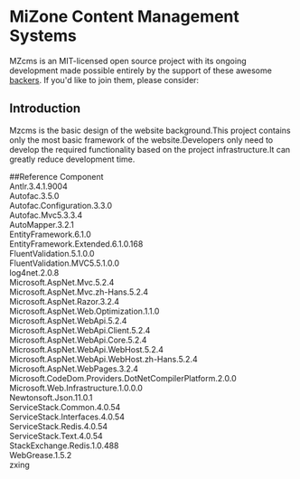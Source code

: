 # MiZone Content Management Systems

MZcms is an MIT-licensed open source project with its ongoing development made possible entirely by the support of these awesome [backers](https://github.com/MiZoneRom/MZcms/edit/master/README.md). If you'd like to join them, please consider:

## Introduction
Mzcms is the basic design of the website background.This project contains only the most basic framework of the website.Developers only need to develop the required functionality based on the project infrastructure.It can greatly reduce development time.

##Reference Component  
Antlr.3.4.1.9004  
Autofac.3.5.0  
Autofac.Configuration.3.3.0  
Autofac.Mvc5.3.3.4  
AutoMapper.3.2.1  
EntityFramework.6.1.0  
EntityFramework.Extended.6.1.0.168  
FluentValidation.5.1.0.0  
FluentValidation.MVC5.5.1.0.0  
log4net.2.0.8  
Microsoft.AspNet.Mvc.5.2.4  
Microsoft.AspNet.Mvc.zh-Hans.5.2.4  
Microsoft.AspNet.Razor.3.2.4  
Microsoft.AspNet.Web.Optimization.1.1.0  
Microsoft.AspNet.WebApi.5.2.4  
Microsoft.AspNet.WebApi.Client.5.2.4  
Microsoft.AspNet.WebApi.Core.5.2.4  
Microsoft.AspNet.WebApi.WebHost.5.2.4  
Microsoft.AspNet.WebApi.WebHost.zh-Hans.5.2.4  
Microsoft.AspNet.WebPages.3.2.4  
Microsoft.CodeDom.Providers.DotNetCompilerPlatform.2.0.0  
Microsoft.Web.Infrastructure.1.0.0.0  
Newtonsoft.Json.11.0.1  
ServiceStack.Common.4.0.54  
ServiceStack.Interfaces.4.0.54  
ServiceStack.Redis.4.0.54  
ServiceStack.Text.4.0.54  
StackExchange.Redis.1.0.488  
WebGrease.1.5.2  
zxing  
